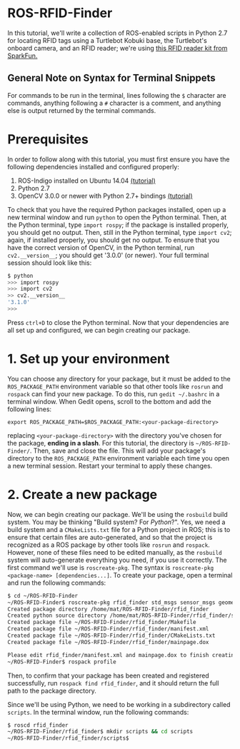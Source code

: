 # ROS-RFID-Finder
In this tutorial, we'll write a collection of ROS-enabled scripts in Python 2.7 for locating RFID tags using a Turtlebot Kobuki base, the Turtlebot's onboard camera, and an RFID reader; we're using [this RFID reader kit from SparkFun.](https://www.sparkfun.com/products/13198)

## General Note on Syntax for Terminal Snippets
For commands to be run in the terminal, lines following the `$` character are commands, anything following a `#` character is a comment, and anything else is output returned by the terminal commands.

# Prerequisites
In order to follow along with this tutorial, you must first ensure you have the following dependencies installed and configured properly:

1. ROS-Indigo installed on Ubuntu 14.04 [(tutorial)](http://wiki.ros.org/indigo/Installation/Ubuntu)
2. Python 2.7
3. OpenCV 3.0.0 or newer with Python 2.7+ bindings [(tutorial)](http://www.pyimagesearch.com/2015/06/22/install-opencv-3-0-and-python-2-7-on-ubuntu/)

To check that you have the required Python packages installed, open up a new terminal window and run `python` to open the Python terminal. Then, at the Python terminal, type `import rospy`; if the package is installed properly, you should get no output. Then, still in the Python terminal, type `import cv2`; again, if installed properly, you should get no output. To ensure that you have the correct version of OpenCV, in the Python terminal, run `cv2.__version__`; you should get '3.0.0' (or newer). Your full terminal session should look like this:
```bash
$ python
>>> import rospy
>>> import cv2
>> cv2.__version__
'3.1.0'
>>>
```
Press `ctrl+D` to close the Python terminal. Now that your dependencies are all set up and configured, we can begin creating our package.

# 1. Set up your environment
You can choose any directory for your package, but it must be added to the `ROS_PACKAGE_PATH` environment variable so that other tools like `rosrun` and `rospack` can find your new package. To do this, run `gedit ~/.bashrc` in a terminal window. When Gedit opens, scroll to the bottom and add the following lines:
```
export ROS_PACKAGE_PATH=$ROS_PACKAGE_PATH:<your-package-directory>
```
replacing `<your-package-directory>` with the directory you've chosen for the package, **ending in a slash**. For this tutorial, the directory is `~/ROS-RFID-Finder/`. Then, save and close the file. This will add your package's directory to the `ROS_PACKAGE_PATH` environment variable each time you open a new terminal session. Restart your terminal to apply these changes.

# 2. Create a new package
Now, we can begin creating our package. We'll be using the `rosbuild` build system. You may be thinking "Build system? For *Python*?". Yes, we need a build system and a `CMakeLists.txt` file for a Python project in ROS; this is to ensure that certain files are auto-generated, and so that the project is recognized as a ROS package by other tools like `rosrun` and `rospack`. However, none of these files need to be edited manually, as the `rosbuild` system will auto-generate everything you need, if you use it correctly. The first command we'll use is `roscreate-pkg`. The syntax is `roscreate-pkg <package-name> [dependencies...]`. To create your package, open a terminal and run the following commands:
```bash
$ cd ~/ROS-RFID-Finder
~/ROS-RFID-Finder$ roscreate-pkg rfid_finder std_msgs sensor_msgs geometry_msgs rospy
Created package directory /home/mat/ROS-RFID-Finder/rfid_finder
Created python source directory /home/mat/ROS-RFID-Finder/rfid_finder/src
Created package file ~/ROS-RFID-Finder/rfid_finder/Makefile
Created package file ~/ROS-RFID-Finder/rfid_finder/manifest.xml
Created package file ~/ROS-RFID-Finder/rfid_finder/CMakeLists.txt
Created package file ~/ROS-RFID-Finder/rfid_finder/mainpage.dox

Please edit rfid_finder/manifest.xml and mainpage.dox to finish creating your package
~/ROS-RFID-Finder$ rospack profile
```
Then, to confirm that your package has been created and registered successfully, run `rospack find rfid_finder`, and it should return the full path to the package directory.

Since we'll be using Python, we need to be working in a subdirectory called `scripts`. In the terminal window, run the following commands:
```bash
$ roscd rfid_finder
~/ROS-RFID-Finder/rfid_finder$ mkdir scripts && cd scripts
~/ROS-RFID-Finder/rfid_finder/scripts$
```
